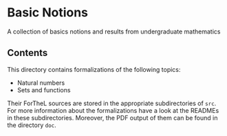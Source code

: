 # Basic Notions

A collection of basics notions and results from undergraduate mathematics


## Contents

This directory contains formalizations of the following topics:

  * Natural numbers
  * Sets and functions

Their ForTheL sources are stored in the appropriate subdirectories of `src`.
For more information about the formalizations have a look at the READMEs in
these subdirectories. Moreover, the PDF output of them can be found in the
directory `doc`.
